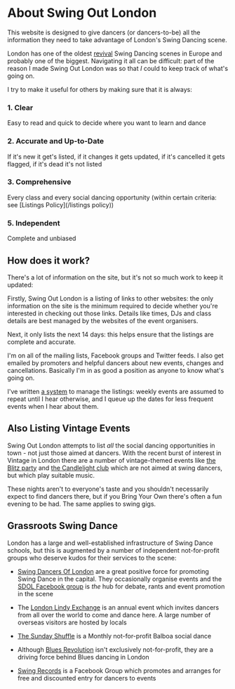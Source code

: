 About Swing Out London
======================
This website is designed to give dancers (or dancers-to-be) all the information they need to take advantage of London's Swing Dancing scene.

London has one of the oldest [revival](http://en.wikipedia.org/wiki/Lindy_hop#Revival_.281980s_and_1990s.29) Swing Dancing scenes in Europe and probably one of the biggest. Navigating it all can be difficult: part of the reason I made Swing Out London was so that _I_ could to keep track of what's going on.

I try to make it useful for others by making sure that it is always:

### 1. Clear

Easy to read and quick to decide where you want to learn and dance

### 2. Accurate and Up-to-Date

If it's new it get's listed, if it changes it gets updated, if it's cancelled it gets flagged, if it's dead it's not listed

### 3. Comprehensive

Every class and every social dancing opportunity (within certain criteria: see [Listings Policy](/listings policy))

### 5. Independent

Complete and unbiased


How does it work?
-----------------
There's a lot of information on the site, but it's not so much work to keep it updated:

Firstly, Swing Out London is a listing of links to other websites: the only information on the site is the minimum required to decide whether you're interested in checking out those links. Details like times, DJs and class details are best managed by the websites of the event organisers.

Next, it only lists the next 14 days: this helps ensure that the listings are complete and accurate.

I'm on all of the mailing lists, Facebook groups and Twitter feeds. I also get emailed by promoters and helpful dancers about new events, changes and cancellations. Basically I'm in as good a position as anyone to know what's going on.

I've written [a system](#colophon) to manage the listings: weekly events are assumed to repeat until I hear otherwise, and I queue up the dates for less frequent events when I hear about them.


Also Listing Vintage Events
---------------------------

Swing Out London attempts to list _all_ the social dancing opportunities in town - not just those aimed at dancers.
With the recent burst of interest in Vintage in London there are a number of vintage-themed events like
[the Blitz party](http://www.theblitzparty.com") and
[the Candlelight club](http://www.thecandlelightclub.com/)
which are not aimed at swing dancers, but which play suitable music.

These nights aren't to everyone's taste and you shouldn't necessarily expect to find dancers there,
but if you Bring Your Own there's often a fun evening to be had.
The same applies to swing gigs.


Grassroots Swing Dance
-----------------------
London has a large and well-established infrastructure of Swing Dance schools, but this is augmented by a number of independent not-for-profit groups who deserve kudos for their services to the scene:

*   [Swing Dancers Of London](http://www.swingdancersoflondon.org/) are a great positive force for promoting
    Swing Dance in the capital. They occasionally organise events and the
    [SDOL Facebook group](https://www.facebook.com/groups/2244903317/) is _the_ hub for debate,
    rants and event promotion in the scene

*   The [London Lindy Exchange](http://londonlindyexchange.com/) is an annual event which invites dancers from
    all over the world to come and dance here. A large number of overseas visitors are hosted by locals

*   [The Sunday Shuffle](https://www.facebook.com/pages/The-Sunday-Shuffle/135544203177994) is a Monthly not-for-profit Balboa social dance

*   Although [Blues Revolution](http://www.bluesrevolution.co.uk/) isn't exclusively not-for-profit, they are
    a driving force behind Blues dancing in London

*   [Swing Records](https://www.facebook.com/groups/201362529904972/) is a Facebook Group which promotes and
    arranges for free and discounted entry for dancers to events
